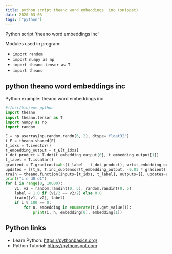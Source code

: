 ```yaml
---
title: python script theano word embeddings  inc (snippet)
date: 2020-03-03
tags: ["python"]
---
```

Python script 'theano word embeddings  inc'


Modules used in program: 
* `import random`
* `import numpy as np`
* `import theano.tensor as T`
* `import theano`

## python theano word embeddings  inc

Python example: theano word embeddings  inc

```python
#!/usr/bin/env python
import theano
import theano.tensor as T
import numpy as np
import random

E = np.asarray(np.random.randn(6, 2), dtype='float32')
t_E = theano.shared(E)
t_idxs = T.ivector()
t_embedding_output = t_E[t_idxs]
t_dot_product = T.dot(t_embedding_output[0], t_embedding_output[1])
t_label = T.iscalar()
gradient = T.grad(cost=abs(t_label - t_dot_product), wrt=t_embedding_output)
updates = [(t_E, T.inc_subtensor(t_embedding_output, -0.01 * gradient))]
train = theano.function(inputs=[t_idxs, t_label], outputs=[], updates=updates)
print("i n d0 d1")
for i in range(0, 10000):
    v1, v2 = random.randint(0, 5), random.randint(0, 5)
    label = 1.0 if (v1/2 == v2/2) else 0.0
    train([v1, v2], label)
    if i % 100 == 0:
        for n, embedding in enumerate(t_E.get_value()):
            print(i, n, embedding[0], embedding[1])


```

## Python links

- Learn Python: https://pythonbasics.org/
- Python Tutorial: https://pythonspot.com
